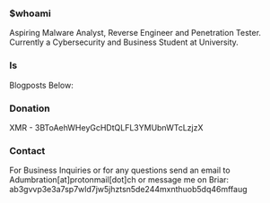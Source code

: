 ### $whoami

Aspiring Malware Analyst, Reverse Engineer and Penetration Tester. Currently a Cybersecurity and Business Student at University.

### ls

Blogposts Below:



### Donation

XMR - 3BToAehWHeyGcHDtQLFL3YMUbnWTcLzjzX

### Contact

For Business Inquiries or for any questions send an email to Adumbration[at]protonmail[dot]ch 
or message me on Briar: ab3gvvp3e3a7sp7wld7jw5jhztsn5de244mxnthuob5dq46mffaug

